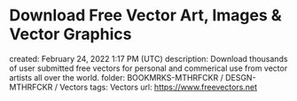 # Download Free Vector Art, Images & Vector Graphics

created: February 24, 2022 1:17 PM (UTC)
description: Download thousands of user submitted free vectors for personal and commerical use from vector artists all over the world.
folder: BOOKMRKS-MTHRFCKR / DESGN-MTHRFCKR / Vectors
tags: Vectors
url: https://www.freevectors.net